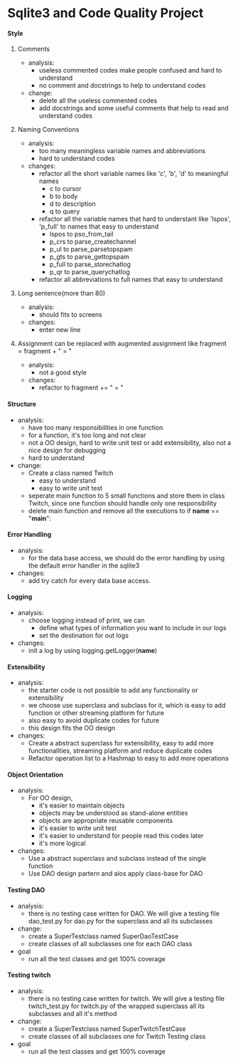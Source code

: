 # Sqlite3 and Code Quality Project

#### Style
1. Comments
    * analysis:
        * useless commented codes make people confused and hard to understand
        * no comment and docstrings to help to understand codes 
    * change:
        * delete all the useless commented codes
        * add docstrings and some useful comments that help to read and understand codes
    
2. Naming Conventions
    * analysis:
        * too many meaningless variable names and abbreviations
        * hard to understand codes
    * changes:
        * refactor all the short variable names like 'c', 'b', 'd' to meaningful names
            * c to cursor
            * b to body
            * d to description
            * q to query
        * refactor all the variable names that hard to understant like 'lspos', 'p_full' to names that easy to understand 
            * lspos to pso_from_tail
            * p_crs to parse_createchannel
            * p_ul to parse_parsetopspam
            * p_gts to parse_gettopspam
            * p_full to parse_storechatlog
            * p_qr to parse_querychatlog
        * refactor all abbreviations to full names that easy to understand  

3. Long sentence(more than 80)
    * analysis: 
        * should fits to screens
    * changes:
        * enter new line
    
4. Assignment can be replaced with augmented assignment like fragment = fragment + " = "
    * analysis:    
        * not a good style
    * changes:
        * refactor to fragment += " = "

#### Structure
* analysis:
    * have too many responsibilities in one function
    * for a function, it's too long and not clear
    * not a OO design, hard to write unit test or add extensibility, also not a nice design for debugging
    * hard to understand
* change:
    * Create a class named Twitch
        * easy to understand
        * easy to write unit test
    * seperate main function to 5 small functions and store them in class Twitch, since one function should handle only one responsibility 
    * delete main function and remove all the executions to if __name__ == "__main__":

#### Error Handling
* analysis:
    * for the data base access, we should do the error handling by using the default error handler in the sqlite3
* changes:
    * add try catch for every data base access.

#### Logging
* analysis:
    * choose logging instead of print, we can
        * define what types of information you want to include in our logs
        * set the destination for out logs
* changes:
    * init a log by using logging.getLogger(__name__)

#### Extensibility
* analysis:
    * the starter code is not possible to add any functionality or extensibility
    * we choose use superclass and subclass for it, which is easy to add function or other streaming platform for future
    * also easy to avoid duplicate codes for future
    * this design fits the OO design
* changes:
    * Create a abstract superclass for extensibility, easy to add more functionalities, streaming platform and reduce duplicate codes
    * Refactor operation list to a Hashmap to easy to add more operations

#### Object Orientation
* analysis:
    * For OO design, 
        * it's easier to maintain objects
        * objects may be understood as stand-alone entities
        * objects are appropriate reusable components
        * it's easier to write unit test
        * it's easier to understand for people read this codes later
        * it's more logical
* changes:
    * Use a abstract superclass and subclass instead of the single function
    * Use DAO design partern and alos apply class-base for DAO

#### Testing DAO
* analysis:
    * there is no testing case written for DAO. We will give a testing file dao_test.py for dao.py for the superclass and
      all its subclasses
* change:
    * create a SuperTestclass named SuperDaoTestCase
    * create classes of all subclasses one for each DAO class
* goal
    * run all the test classes and get 100% coverage

#### Testing twitch
* analysis:
    * there is no testing case written for twitch. We will give a testing file twitch_test.py for twitch.py of
    the wrapped superclass all its subclasses and all it's method
* change:
    * create a SuperTestclass named SuperTwitchTestCase
    * create classes of all subclasses one for Twitch Testing class
* goal
    * run all the test classes and get 100% coverage



